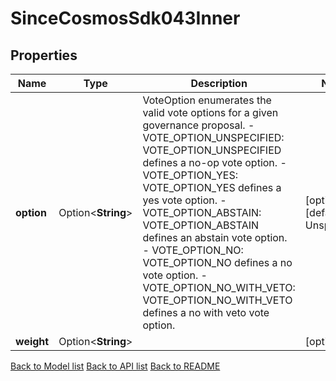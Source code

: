# SinceCosmosSdk043Inner

## Properties

Name | Type | Description | Notes
------------ | ------------- | ------------- | -------------
**option** | Option<**String**> | VoteOption enumerates the valid vote options for a given governance proposal.   - VOTE_OPTION_UNSPECIFIED: VOTE_OPTION_UNSPECIFIED defines a no-op vote option.  - VOTE_OPTION_YES: VOTE_OPTION_YES defines a yes vote option.  - VOTE_OPTION_ABSTAIN: VOTE_OPTION_ABSTAIN defines an abstain vote option.  - VOTE_OPTION_NO: VOTE_OPTION_NO defines a no vote option.  - VOTE_OPTION_NO_WITH_VETO: VOTE_OPTION_NO_WITH_VETO defines a no with veto vote option. | [optional][default to Unspecified]
**weight** | Option<**String**> |  | [optional]

[Back to Model list](../README.md#documentation-for-models) [Back to API list](../README.md#documentation-for-api-endpoints) [Back to README](../README.md)


